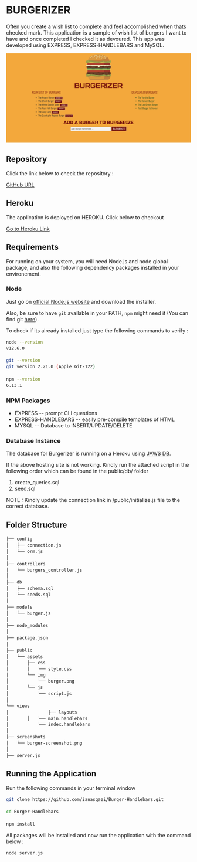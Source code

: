 # **BURGERIZER**

Often you create a wish list to complete and feel accomplished when thats checked mark. This application is a sample of wish list of burgers I want to have and once completed I checked it as devoured. This app was developed using EXPRESS, EXPRESS-HANDLEBARS and MySQL.

![LOGO](/screenshots/burger_screenshot.png)

## Repository 

Click the link below to check the repository :

[GitHub URL](https://github.com/ianasqazi/Burger-Handlebars)

## Heroku

The application is deployed on HEROKU. Click below to checkout 

[Go to Heroku Link](https://burgerizer.herokuapp.com/)

## Requirements

For running on your system, you will need Node.js and node global package, and also the following dependency packages installed in your environement.  

### Node

 Just go on [official Node.js website](https://nodejs.org/) and download the installer.

Also, be sure to have `git` available in your PATH, `npm` might need it (You can find git [here](https://git-scm.com/)).  

To check if its already installed just type the following commands to verify :

```bash
node --version
v12.6.0

git --version
git version 2.21.0 (Apple Git-122)

npm --version
6.13.1
```

### NPM Packages

- EXPRESS -- prompt CLI questions 
- EXPRESS-HANDLEBARS -- easily pre-compile templates of HTML
- MYSQL -- Database to INSERT/UPDATE/DELETE 

### Database Instance

The database for Burgerizer is running on a Heroku using [JAWS DB](https://www.jawsdb.com/). 

If the above hosting site is not working. Kindly run the attached script in the following order which can be found in the public/db/ folder

1. create_queries.sql
2. seed.sql

NOTE : Kindly update the connection link in /public/initialize.js file to the correct database.

## Folder Structure

```bash
├── config
│   ├── connection.js
│   └── orm.js
│ 
├── controllers
│   └── burgers_controller.js
│
├── db
│   ├── schema.sql
│   └── seeds.sql
│
├── models
│   └── burger.js
│ 
├── node_modules
│ 
├── package.json
│
├── public
│   └── assets
│       ├── css
│       │   └── style.css
│       └── img
│           └── burger.png
│       └── js
│           └── script.js
│
└── views
│				├── layouts
│       │   └── main.handlebars
│  			└── index.handlebars
│   
├── screenshots
│   └── burger-screenshot.png
│
├── server.js
```



## Running the Application

Run the following commands in your terminal window 

```bash
git clone https://github.com/ianasqazi/Burger-Handlebars.git

cd Burger-Handlebars

npm install
```

All packages will be installed and now run the application with the command below : 

```bash
node server.js
```